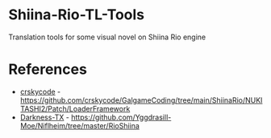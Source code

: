 # Shiina-Rio-TL-Tools
Translation tools for some visual novel on Shiina Rio engine

# References
* [crskycode](https://github.com/crskycode) - https://github.com/crskycode/GalgameCoding/tree/main/ShiinaRio/NUKITASHI2/Patch/LoaderFramework
* [Darkness-TX](https://github.com/Darkness-TX) - https://github.com/Yggdrasill-Moe/Niflheim/tree/master/RioShiina
